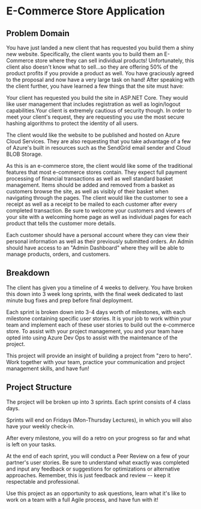 # E-Commerce Store Application

## Problem Domain

You have just landed a new client that has requested you build them a shiny new website. Specifically, the client wants you to build them an E-Commerce store where they can sell individual products! Unfortunately, this client also doesn't know what to sell...so they are offering 50% of the product profits if you provide a product as well. You have graciously agreed to the proposal and now have a very large task on hand! After speaking with the client further, you have learned a few things that the site must have:

Your client has requested you build the site in ASP.NET Core. They would like user management that includes registration as well as login/logout capabilities.Your client is extremely cautious of security though. In order to meet your client's request, they are requesting you use the most secure hashing algorithms to protect the identity of all users.

The client would like the website to be published and hosted on Azure Cloud Services. They are also requesting that you take advantage of a few of Azure's built in resources such as the SendGrid email sender and Cloud BLOB Storage.

As this is an e-commerce store, the client would like some of the traditional features that most e-commerce stores contain. They expect full payment processing of financial transactions as well as well standard basket management. Items should be added and removed from a basket as customers browse the site, as well as visibly of their basket when navigating through the pages. The client would like the customer to see a receipt as well as a receipt to be mailed to each customer after every completed transaction. Be sure to welcome your customers and viewers of your site with a welcoming home page as well as individual pages for each product that tells the customer more details.

Each customer should have a personal account where they can view their personal information as well as their previously submitted orders. An Admin should have access to an "Admin Dashboard" where they will be able to manage products, orders, and customers.

## Breakdown
The client has given you a timeline of 4 weeks to delivery. You have broken this down into 3 week long sprints, with the final week dedicated to last minute bug fixes and prep before final deployment.

Each sprint is broken down into 3-4 days worth of milestones, with each milestone containing specific user stories. It is your job to work within your team and implement each of these user stories to build out the e-commerce store. To assist with your project management, you and your team have opted into using Azure Dev Ops to assist with the maintenance of the project.

This project will provide an insight of building a project from "zero to hero". Work together with your team, practice your communication and project management skills, and have fun!


## Project Structure
The project will be broken up into 3  sprints. Each sprint consists of 4 class days.

Sprints will end on Fridays (Mon-Thursday Lectures), in which you will also have your weekly check-in.

After every milestone, you will do a retro on your progress so far and what is left on your tasks.

At the end of each sprint, you will conduct a Peer Review on a few of your partner's user stories. Be sure to understand what exactly was completed and input any feedback or suggestions for optimizations or alternative approaches. Remember, this is just feedback and review -- keep it respectable and professional.

Use this project as an opportunity to ask questions, learn what it's like to work on a team with a full Agile process, and have fun with it!
